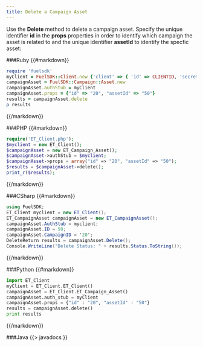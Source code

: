 ```yaml
---
title: Delete a Campaign Asset
---
```


Use the **Delete** method to delete a campaign asset. Specify the unique identifier **id** in the **props** properties in order to identify which campaign the asset is related to and the unique identifier **assetId** to identify the specfic asset:

###Ruby
{{#markdown}}
```ruby
require 'fuelsdk'
myClient = FuelSDK::Client.new {'client' => { 'id' => CLIENTID, 'secret' => SECRET }}
campaignAsset = FuelSDK::Campaign::Asset.new
campaignAsset.authStub = myClient
campaignAsset.props = {"id" => "20", "assetId" => "50"}
results = campaignAsset.delete
p results
```
{{/markdown}}

###PHP
{{#markdown}}
```php
require('ET_Client.php');
$myclient = new ET_Client();
$campaignAsset = new ET_Campaign_Asset();
$campaignAsset->authStub = $myclient;
$campaignAsset->props = array("id" => "20", "assetId" => "50");
$results = $campaignAsset->delete();
print_r($results);
```
{{/markdown}}

###CSharp
{{#markdown}}
```csharp
using FuelSDK;
ET_Client myclient = new ET_Client();
ET_CampaignAsset campaignAsset = new ET_CampaignAsset();
campaignAsset.AuthStub = myclient;
campaignAsset.ID = 50;
campaignAsset.CampaignID = '20';
DeleteReturn results = campaignAsset.Delete();
Console.WriteLine("Delete Status: " + results.Status.ToString());
```
{{/markdown}}
 
###Python
{{#markdown}}
```python
import ET_Client
myClient = ET_Client.ET_Client()
campaignAsset = ET_Client.ET_Campaign_Asset()
campaignAsset.auth_stub = myClient
campaignAsset.props = {"id" : "20", "assetId" : "50"}
results = campaignAsset.delete()
print results
```
{{/markdown}}

###Java
	{{> javadocs }}
            